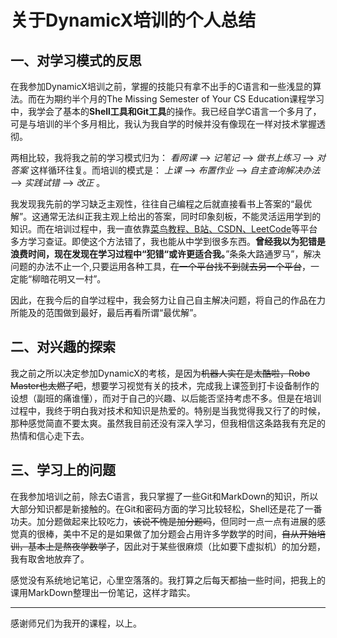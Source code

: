 # 关于DynamicX培训的个人总结  

  

## 一、对学习模式的反思  

在我参加DynamicX培训之前，掌握的技能只有拿不出手的C语言和一些浅显的算法。而在为期约半个月的The Missing Semester of Your CS Education课程学习中，我学会了基本的**Shell工具和Git工具**的操作。我已经自学C语言一个多月了，可是与培训的半个多月相比，我认为我自学的时候并没有像现在一样对技术掌握透彻。  

两相比较，我将我之前的学习模式归为：  *看网课* —> *记笔记*  —> *做书上练习* —> *对答案*  这样循环往复。而培训的模式是：  *上课* —> *布置作业*  —> *自主查询解决办法* —> *实践试错*  —> *改正*  。  

我发现我先前的学习缺乏主观性，往往自己编程之后就直接看书上答案的“最优解”。这通常无法纠正我主观上给出的答案，同时印象刻板，不能灵活运用学到的知识。而在培训过程中，我一直依靠<u>菜鸟教程、B站、CSDN、LeetCode</u>等平台多方学习查证。即使这个方法错了，我也能从中学到很多东西。**曾经我以为犯错是浪费时间，现在发现在学习过程中“犯错“或许更适合我。**”条条大路通罗马”，解决问题的办法不止一个,只要运用各种工具，~~在一个平台找不到就去另一个平台~~，一定能“柳暗花明又一村”。

因此，在我今后的自学过程中，我会努力让自己自主解决问题，将自己的作品在力所能及的范围做到最好，最后再看所谓“最优解”。  

  

## 二、对兴趣的探索  

我之前之所以决定参加DynamicX的考核，是因为~~机器人实在是太酷啦，Robo Master也太燃了吧~~，想要学习视觉有关的技术，完成我上课签到打卡设备制作的设想（副班的痛谁懂），而对于自己的兴趣、以后能否坚持考虑不多。但是在培训过程中，我终于明白我对技术和知识是热爱的。特别是当我觉得我又行了的时候，那种感觉简直不要太爽。虽然我目前还没有深入学习，但我相信这条路我有充足的热情和信心走下去。  

  

## 三、学习上的问题  

在我参加培训之前，除去C语言，我只掌握了一些Git和MarkDown的知识，所以大部分知识都是新接触的。在Git和密码方面的学习比较轻松，Shell还是花了一番功夫。加分题做起来比较吃力，~~该说不愧是加分题吗~~，但同时一点一点有进展的感觉真的很棒，美中不足的是如果做了加分题会占用许多学数学的时间，~~自从开始培训，基本上是熬夜学数学了~~，因此对于某些很麻烦（比如要下虚拟机）的加分题，我有取舍地放弃了。

感觉没有系统地记笔记，心里空落落的。我打算之后每天都抽一些时间，把我上的课用MarkDown整理出一份笔记，这样才踏实。

***

感谢师兄们为我开的课程，以上。
